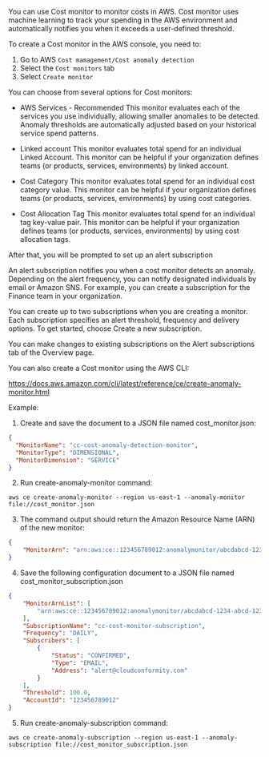 You can use Cost monitor to monitor costs in AWS. Cost monitor
uses machine learning to track your spending in the AWS environment and automatically notifies you when it exceeds a user-defined threshold.

To create a Cost monitor in the AWS console, you need to:

1. Go to AWS `Cost mamagement/Cost anomaly detection`
2. Select the `Cost monitors` tab
3. Select `Create monitor`

You can choose from several options for Cost monitors:

- AWS Services - Recommended
This monitor evaluates each of the services you use individually, allowing smaller anomalies to be detected. Anomaly thresholds are automatically adjusted based on your historical service spend patterns.

- Linked account
This monitor evaluates total spend for an individual Linked Account. This monitor can be helpful if your organization defines teams (or products, services, environments) by linked account.

- Cost Category
This monitor evaluates total spend for an individual cost category value. This monitor can be helpful if your organization defines teams (or products, services, environments) by using cost categories.

- Cost Allocation Tag
This monitor evaluates total spend for an individual tag key-value pair. This monitor can be helpful if your organization defines teams (or products, services, environments) by using cost allocation tags.

After that, you will be prompted to set up an alert subscription

An alert subscription notifies you when a cost monitor detects an anomaly. Depending on the alert frequency, you can notify designated individuals by email or Amazon SNS. For example, you can create a subscription for the Finance team in your organization.

You can create up to two subscriptions when you are creating a monitor. Each subscription specifies an alert threshold, frequency and delivery options. To get started, choose Create a new subscription.

You can make changes to existing subscriptions on the Alert subscriptions tab of the Overview page.

You can also create a Cost monitor using the AWS CLI:

https://docs.aws.amazon.com/cli/latest/reference/ce/create-anomaly-monitor.html

Example:

1. Create and save the document to a JSON file named cost_monitor.json:
```json
{
  "MonitorName": "cc-cost-anomaly-detection-monitor",
  "MonitorType": "DIMENSIONAL",
  "MonitorDimension": "SERVICE"
}
```
2. Run create-anomaly-monitor command:

`aws ce create-anomaly-monitor --region us-east-1 --anomaly-monitor file://cost_monitor.json`

3. The command output should return the Amazon Resource Name (ARN) of the new monitor:
```json
{
    "MonitorArn": "arn:aws:ce::123456789012:anomalymonitor/abcdabcd-1234-abcd-1234-abcd1234abcd"
}
```
4. Save the following configuration document to a JSON file named cost_monitor_subscription.json
```json
{
    "MonitorArnList": [
        "arn:aws:ce::123456789012:anomalymonitor/abcdabcd-1234-abcd-1234-abcd1234abcd"
    ],
    "SubscriptionName": "cc-cost-monitor-subscription",
    "Frequency": "DAILY",
    "Subscribers": [
        {
            "Status": "CONFIRMED",
            "Type": "EMAIL",
            "Address": "alert@cloudconformity.com"
        }
    ],
    "Threshold": 100.0,
    "AccountId": "123456789012"
}
```
5. Run create-anomaly-subscription command:

`aws ce create-anomaly-subscription --region us-east-1 --anomaly-subscription file://cost_monitor_subscription.json`